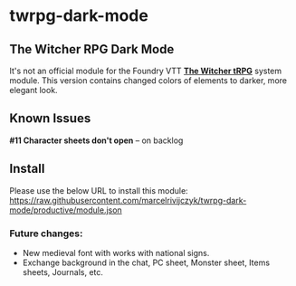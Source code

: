 # twrpg-dark-mode
## The Witcher RPG Dark Mode

It's not an official module for the Foundry VTT [**The Witcher tRPG**](https://github.com/witchertrpg-foundryvtt/TheWitcherTRPG) system module.
This version contains changed colors of elements to darker, more elegant look.

## Known Issues
**#11 Character sheets don't open** – on backlog

## Install
Please use the below URL to install this module:
https://raw.githubusercontent.com/marcelrivijczyk/twrpg-dark-mode/productive/module.json

### Future changes:
- New medieval font with works with national signs.
- Exchange background in the chat, PC sheet, Monster sheet, Items sheets, Journals, etc.
